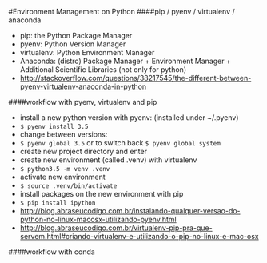 #Environment Management on Python
####pip / pyenv / virtualenv / anaconda
- pip: the Python Package Manager
- pyenv: Python Version Manager
- virtualenv: Python Environment Manager
- Anaconda: (distro) Package Manager + Environment Manager + Additional Scientific Libraries (not only for python)
- http://stackoverflow.com/questions/38217545/the-different-between-pyenv-virtualenv-anaconda-in-python

####workflow with pyenv, virtualenv and pip
- install a new python version with pyenv: (installed under ~/.pyenv)
 - `$ pyenv install 3.5`
- change between versions:
 - `$ pyenv global 3.5` or to switch back `$ pyenv global system`
- create new project directory and enter
- create new environment (called .venv) with virtualenv
 - `$ python3.5 -m venv .venv`
- activate new environment
 - `$ source .venv/bin/activate`
- install packages on the new environment with pip
 - `$ pip install ipython`
- http://blog.abraseucodigo.com.br/instalando-qualquer-versao-do-python-no-linux-macosx-utilizando-pyenv.html
- http://blog.abraseucodigo.com.br/virtualenv-pip-pra-que-servem.html#criando-virtualenv-e-utilizando-o-pip-no-linux-e-mac-osx

####workflow with conda
